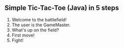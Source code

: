 ## Simple Tic-Tac-Toe (Java) in 5 steps
1. Welcome to the battlefield!
2. The user is the GameMaster.
3. What's up on the field?
4. First move!
5. Fight!
